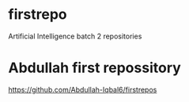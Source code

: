 # firstrepo
Artificial Intelligence batch 2 repositories
# Abdullah first repossitory 
https://github.com/Abdullah-Iqbal6/firstrepos
